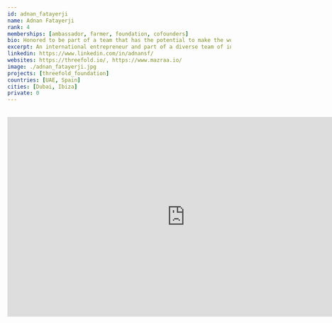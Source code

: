 ```yaml
---
id: adnan_fatayerji
name: Adnan Fatayerji
rank: 4
memberships: [ambassador, farmer, foundation, cofounders]
bio: Honored to be part of a team that has the potential to make the world a better place by connecting billions of people to a new, accessible, data sovereign and environmentally conscious internet. A social entrepreneur, plant based warrior and a sovereign digital economy advocate with a passion for music creation and collaboration. Adnan has been based in the United Arab Emirates for the past 20 years, during which he has built successful grass-root businesses and invested startups in various sectors. At ThreeFold Adnan is responsible for driving the ThreeFold Foundation Ecosystem. Adnan is also the CEO of the @Mazraa Cooperative which is a founding farm and P2P Cloud Capacity provider on the ThreeFold Network.
excerpt: An international entrepreneur and part of a diverse team of innovators.
linkedin: https://www.linkedin.com/in/adnansf/
websites: https://threefold.io/, https://www.mazraa.io/
image: ./adnan_fatayerji.jpg
projects: [threefold_foundation]
countries: [UAE, Spain]
cities: [Dubai, Ibiza]
private: 0
---
```


<BR>

<iframe src="https://player.vimeo.com/video/413151305" width="800" height="450" frameborder="0" allow="autoplay; fullscreen" allowfullscreen></iframe>

<BR>



